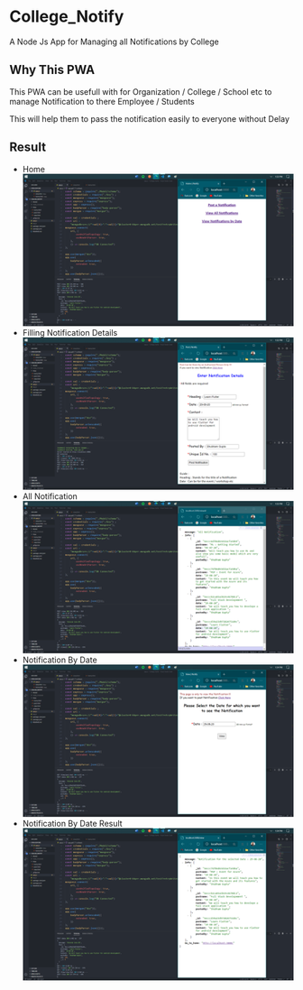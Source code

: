 # College_Notify
A Node Js App for Managing all Notifications by College

## Why This PWA
<p> This PWA can be usefull with for Organization / College / School etc to manage Notification to there Employee / Students </p>
<p> This will help them to pass the notification easily to everyone without Delay</p>

## Result
<ul>
  <li> Home </li>
    <img src = "images/one.png">
  <li> Filling Notification Details </li>
    <img src = "images/two.png">
  <li> All Notification </li>
    <img src = "images/four.png">
  <li> Notification By Date </li>
    <img src = "images/five.png">
  <li> Notification By Date Result </li>
    <img src = "images/six.png">
</ul>
